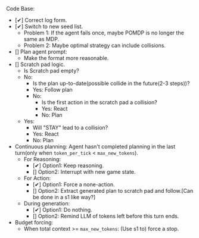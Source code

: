 Code Base:
- [✔] Correct log form.
- [✔] Switch to new seed list.
    - Problem 1: If the agent fails once, maybe POMDP is no longer the same as MDP.
    - Problem 2: Maybe optimal strategy can include collisions.
- [] Plan agent prompt:
    - Make the format more reasonable.
- [] Scratch pad logic.
    - Is Scratch pad empty?
    - No: 
        - Is the plan up-to-date(possible collide in the future(2-3 steps))?
        - Yes: Follow plan
        - No:
            - Is the first action in the scratch pad a collision?
            - Yes: React
            - No: Plan
    - Yes: 
        - Will "STAY" lead to a collision?
        - Yes: React
        - No: Plan
- Continuous planning: Agent hasn't completed planning in the last turn(only when `token_per_tick` < `max_new_tokens`). 
    - For Reasoning:
        - [✔] Option1: Keep reasoning.
        - [] Option2: Interrupt with new game state.
    - For Action: 
        - [✔] Option1: Force a none-action.
        - [] Option2: Extract generated plan to scratch pad and follow.[Can be done in a s1 like way?]
    - During generation:
        - [✔] Option1: Do nothing.
        - [] Option2: Remind LLM of tokens left before this turn ends.
- Budget forcing:
    - When total context >= `max_new_tokens`: (Use s1 to) force a stop.
